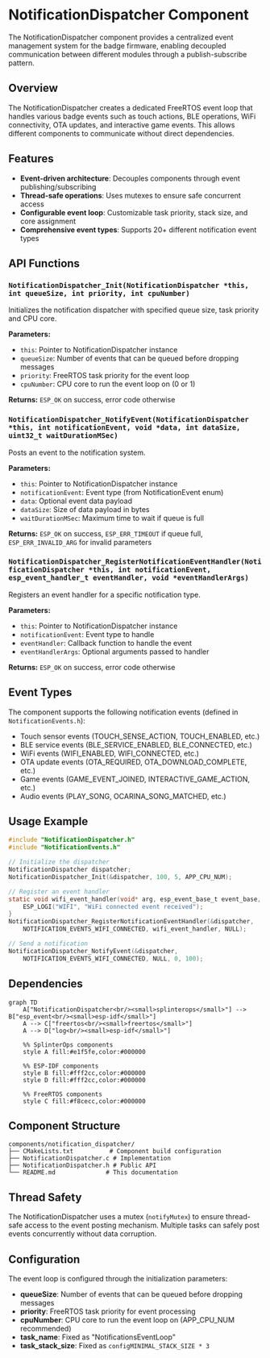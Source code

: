# NotificationDispatcher Component

The NotificationDispatcher component provides a centralized event management system for the badge firmware, enabling decoupled communication between different modules through a publish-subscribe pattern.

## Overview

The NotificationDispatcher creates a dedicated FreeRTOS event loop that handles various badge events such as touch actions, BLE operations, WiFi connectivity, OTA updates, and interactive game events. This allows different components to communicate without direct dependencies.

## Features

- **Event-driven architecture**: Decouples components through event publishing/subscribing
- **Thread-safe operations**: Uses mutexes to ensure safe concurrent access
- **Configurable event loop**: Customizable task priority, stack size, and core assignment
- **Comprehensive event types**: Supports 20+ different notification event types

## API Functions

### `NotificationDispatcher_Init(NotificationDispatcher *this, int queueSize, int priority, int cpuNumber)`
Initializes the notification dispatcher with specified queue size, task priority and CPU core.

**Parameters:**
- `this`: Pointer to NotificationDispatcher instance
- `queueSize`: Number of events that can be queued before dropping messages
- `priority`: FreeRTOS task priority for the event loop
- `cpuNumber`: CPU core to run the event loop on (0 or 1)

**Returns:** `ESP_OK` on success, error code otherwise

### `NotificationDispatcher_NotifyEvent(NotificationDispatcher *this, int notificationEvent, void *data, int dataSize, uint32_t waitDurationMSec)`
Posts an event to the notification system.

**Parameters:**
- `this`: Pointer to NotificationDispatcher instance
- `notificationEvent`: Event type (from NotificationEvent enum)
- `data`: Optional event data payload
- `dataSize`: Size of data payload in bytes
- `waitDurationMSec`: Maximum time to wait if queue is full

**Returns:** `ESP_OK` on success, `ESP_ERR_TIMEOUT` if queue full, `ESP_ERR_INVALID_ARG` for invalid parameters

### `NotificationDispatcher_RegisterNotificationEventHandler(NotificationDispatcher *this, int notificationEvent, esp_event_handler_t eventHandler, void *eventHandlerArgs)`
Registers an event handler for a specific notification type.

**Parameters:**
- `this`: Pointer to NotificationDispatcher instance
- `notificationEvent`: Event type to handle
- `eventHandler`: Callback function to handle the event
- `eventHandlerArgs`: Optional arguments passed to handler

**Returns:** `ESP_OK` on success, error code otherwise

## Event Types

The component supports the following notification events (defined in `NotificationEvents.h`):

- Touch sensor events (TOUCH_SENSE_ACTION, TOUCH_ENABLED, etc.)
- BLE service events (BLE_SERVICE_ENABLED, BLE_CONNECTED, etc.)
- WiFi events (WIFI_ENABLED, WIFI_CONNECTED, etc.)
- OTA update events (OTA_REQUIRED, OTA_DOWNLOAD_COMPLETE, etc.)
- Game events (GAME_EVENT_JOINED, INTERACTIVE_GAME_ACTION, etc.)
- Audio events (PLAY_SONG, OCARINA_SONG_MATCHED, etc.)

## Usage Example

```c
#include "NotificationDispatcher.h"
#include "NotificationEvents.h"

// Initialize the dispatcher
NotificationDispatcher dispatcher;
NotificationDispatcher_Init(&dispatcher, 100, 5, APP_CPU_NUM);

// Register an event handler
static void wifi_event_handler(void* arg, esp_event_base_t event_base, int32_t event_id, void* event_data) {
    ESP_LOGI("WIFI", "WiFi connected event received");
}
NotificationDispatcher_RegisterNotificationEventHandler(&dispatcher, 
    NOTIFICATION_EVENTS_WIFI_CONNECTED, wifi_event_handler, NULL);

// Send a notification
NotificationDispatcher_NotifyEvent(&dispatcher, 
    NOTIFICATION_EVENTS_WIFI_CONNECTED, NULL, 0, 100);
```

## Dependencies

```mermaid
graph TD
    A["NotificationDispatcher<br/><small>splinterops</small>"] --> B["esp_event<br/><small>esp-idf</small>"]
    A --> C["freertos<br/><small>freertos</small>"]
    A --> D["log<br/><small>esp-idf</small>"]
    
    %% SplinterOps components
    style A fill:#e1f5fe,color:#000000
    
    %% ESP-IDF components
    style B fill:#fff2cc,color:#000000
    style D fill:#fff2cc,color:#000000
    
    %% FreeRTOS components
    style C fill:#f8cecc,color:#000000
```

## Component Structure

```
components/notification_dispatcher/
├── CMakeLists.txt          # Component build configuration
├── NotificationDispatcher.c # Implementation
├── NotificationDispatcher.h # Public API
└── README.md              # This documentation
```

## Thread Safety

The NotificationDispatcher uses a mutex (`notifyMutex`) to ensure thread-safe access to the event posting mechanism. Multiple tasks can safely post events concurrently without data corruption.

## Configuration

The event loop is configured through the initialization parameters:
- **queueSize**: Number of events that can be queued before dropping messages
- **priority**: FreeRTOS task priority for event processing
- **cpuNumber**: CPU core to run the event loop on (APP_CPU_NUM recommended)
- **task_name**: Fixed as "NotificationsEventLoop"
- **task_stack_size**: Fixed as `configMINIMAL_STACK_SIZE * 3`
